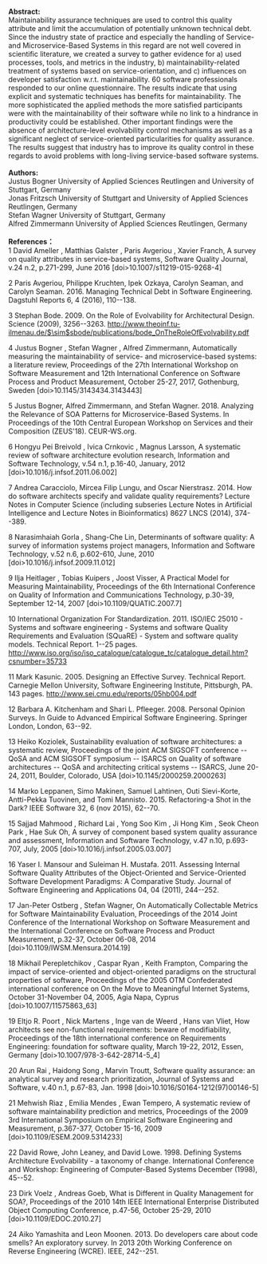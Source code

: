 **Abstract:**  
Maintainability assurance techniques are used to control this quality attribute and limit the accumulation of potentially unknown technical debt. Since the industry state of practice and especially the handling of Service- and Microservice-Based Systems in this regard are not well covered in scientific literature, we created a survey to gather evidence for a) used processes, tools, and metrics in the industry, b) maintainability-related treatment of systems based on service-orientation, and c) influences on developer satisfaction w.r.t. maintainability. 60 software professionals responded to our online questionnaire. The results indicate that using explicit and systematic techniques has benefits for maintainability. The more sophisticated the applied methods the more satisfied participants were with the maintainability of their software while no link to a hindrance in productivity could be established. Other important findings were the absence of architecture-level evolvability control mechanisms as well as a significant neglect of service-oriented particularities for quality assurance. The results suggest that industry has to improve its quality control in these regards to avoid problems with long-living service-based software systems.
</br>
</br>
**Authors:**  
Justus Bogner	University of Applied Sciences Reutlingen and University of Stuttgart, Germany  
Jonas Fritzsch	University of Stuttgart and University of Applied Sciences Reutlingen, Germany  
Stefan Wagner	University of Stuttgart, Germany  
Alfred Zimmermann	University of Applied Sciences Reutlingen, Germany  
</br>
**References：**  
1
David Ameller , Matthias Galster , Paris Avgeriou , Xavier Franch, A survey on quality attributes in service-based systems, Software Quality Journal, v.24 n.2, p.271-299, June 2016  [doi>10.1007/s11219-015-9268-4]
 	
2
Paris Avgeriou, Philippe Kruchten, Ipek Ozkaya, Carolyn Seaman, and Carolyn Seaman. 2016. Managing Technical Debt in Software Engineering. Dagstuhl Reports 6, 4 (2016), 110--138.
 	
3
Stephan Bode. 2009. On the Role of Evolvability for Architectural Design. Science (2009), 3256--3263. http://www.theoinf.tu-ilmenau.de/$\sim$sbode/publications/bode_OnTheRoleOfEvolvability.pdf
	
4
Justus Bogner , Stefan Wagner , Alfred Zimmermann, Automatically measuring the maintainability of service- and microservice-based systems: a literature review, Proceedings of the 27th International Workshop on Software Measurement and 12th International Conference on Software Process and Product Measurement, October 25-27, 2017, Gothenburg, Sweden  [doi>10.1145/3143434.3143443]
 	
5
Justus Bogner, Alfred Zimmermann, and Stefan Wagner. 2018. Analyzing the Relevance of SOA Patterns for Microservice-Based Systems. In Proceedings of the 10th Central European Workshop on Services and their Composition (ZEUS'18). CEUR-WS.org.
 	
6
Hongyu Pei Breivold , Ivica Crnkovic , Magnus Larsson, A systematic review of software architecture evolution research, Information and Software Technology, v.54 n.1, p.16-40, January, 2012  [doi>10.1016/j.infsof.2011.06.002]
 	
7
Andrea Caracciolo, Mircea Filip Lungu, and Oscar Nierstrasz. 2014. How do software architects specify and validate quality requirements? Lecture Notes in Computer Science (including subseries Lecture Notes in Artificial Intelligence and Lecture Notes in Bioinformatics) 8627 LNCS (2014), 374--389.
 	
8
Narasimhaiah Gorla , Shang-Che Lin, Determinants of software quality: A survey of information systems project managers, Information and Software Technology, v.52 n.6, p.602-610, June, 2010  [doi>10.1016/j.infsof.2009.11.012]
 	
9
Ilja Heitlager , Tobias Kuipers , Joost Visser, A Practical Model for Measuring Maintainability, Proceedings of the 6th International Conference on Quality of Information and Communications Technology, p.30-39, September 12-14, 2007  [doi>10.1109/QUATIC.2007.7]
 	
10
International Organization For Standardization. 2011. ISO/IEC 25010 - Systems and software engineering - Systems and software Quality Requirements and Evaluation (SQuaRE) - System and software quality models. Technical Report. 1--25 pages. http://www.iso.org/iso/iso_catalogue/catalogue_tc/catalogue_detail.htm?csnumber=35733
 	
11
Mark Kasunic. 2005. Designing an Effective Survey. Technical Report. Carnegie Mellon University, Software Engineering Institute, Pittsburgh, PA. 143 pages. http://www.sei.cmu.edu/reports/05hb004.pdf
 	
12
Barbara A. Kitchenham and Shari L. Pfleeger. 2008. Personal Opinion Surveys. In Guide to Advanced Empirical Software Engineering. Springer London, London, 63--92.
	
13
Heiko Koziolek, Sustainability evaluation of software architectures: a systematic review, Proceedings of the joint ACM SIGSOFT conference -- QoSA and ACM SIGSOFT symposium -- ISARCS on Quality of software architectures -- QoSA and architecting critical systems -- ISARCS, June 20-24, 2011, Boulder, Colorado, USA  [doi>10.1145/2000259.2000263]
 	
14
Marko Leppanen, Simo Makinen, Samuel Lahtinen, Outi Sievi-Korte, Antti-Pekka Tuovinen, and Tomi Mannisto. 2015. Refactoring-a Shot in the Dark? IEEE Software 32, 6 (nov 2015), 62--70.
 	
15
Sajjad Mahmood , Richard Lai , Yong Soo Kim , Ji Hong Kim , Seok Cheon Park , Hae Suk Oh, A survey of component based system quality assurance and assessment, Information and Software Technology, v.47 n.10, p.693-707, July, 2005  [doi>10.1016/j.infsof.2005.03.007]
 	
16
Yaser I. Mansour and Suleiman H. Mustafa. 2011. Assessing Internal Software Quality Attributes of the Object-Oriented and Service-Oriented Software Development Paradigms: A Comparative Study. Journal of Software Engineering and Applications 04, 04 (2011), 244--252.
 	
17
Jan-Peter Ostberg , Stefan Wagner, On Automatically Collectable Metrics for Software Maintainability Evaluation, Proceedings of the 2014 Joint Conference of the International Workshop on Software Measurement and the International Conference on Software Process and Product Measurement, p.32-37, October 06-08, 2014  [doi>10.1109/IWSM.Mensura.2014.19]
 	
18
Mikhail Perepletchikov , Caspar Ryan , Keith Frampton, Comparing the impact of service-oriented and object-oriented paradigms on the structural properties of software, Proceedings of the 2005 OTM Confederated international conference on On the Move to Meaningful Internet Systems, October 31-November 04, 2005, Agia Napa, Cyprus  [doi>10.1007/11575863_63]
 	
19
Eltjo R. Poort , Nick Martens , Inge van de Weerd , Hans van Vliet, How architects see non-functional requirements: beware of modifiability, Proceedings of the 18th international conference on Requirements Engineering: foundation for software quality, March 19-22, 2012, Essen, Germany  [doi>10.1007/978-3-642-28714-5_4]
 	
20
Arun Rai , Haidong Song , Marvin Troutt, Software quality assurance: an analytical survey and research prioritization, Journal of Systems and Software, v.40 n.1, p.67-83, Jan. 1998  [doi>10.1016/S0164-1212(97)00146-5]
 	
21
Mehwish Riaz , Emilia Mendes , Ewan Tempero, A systematic review of software maintainability prediction and metrics, Proceedings of the 2009 3rd International Symposium on Empirical Software Engineering and Measurement, p.367-377, October 15-16, 2009  [doi>10.1109/ESEM.2009.5314233]
 	
22
David Rowe, John Leaney, and David Lowe. 1998. Defining Systems Architecture Evolvability - a taxonomy of change. International Conference and Workshop: Engineering of Computer-Based Systems December (1998), 45--52.
 	
23
Dirk Voelz , Andreas Goeb, What is Different in Quality Management for SOA?, Proceedings of the 2010 14th IEEE International Enterprise Distributed Object Computing Conference, p.47-56, October 25-29, 2010  [doi>10.1109/EDOC.2010.27]
 	
24
Aiko Yamashita and Leon Moonen. 2013. Do developers care about code smells? An exploratory survey. In 2013 20th Working Conference on Reverse Engineering (WCRE). IEEE, 242--251.
